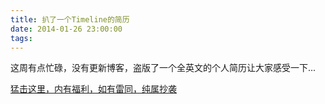 ```yaml
---
title: 扒了一个Timeline的简历
date: 2014-01-26 23:00:00
tags:
---
```


这周有点忙碌，没有更新博客，盗版了一个全英文的个人简历让大家感受一下...

<a href="/about/donge.html" target="_blank" >猛击这里，内有福利，如有雷同，纯属抄袭</a>

